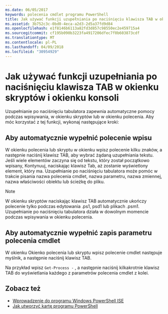 ```yaml
---
ms.date: 06/05/2017
keywords: polecenia cmdlet programu PowerShell
title: Jak używać funkcji uzupełniania po naciśnięciu klawisza TAB w okienku skryptów i okienku konsoli
ms.assetid: 3b752c3c-0bd0-4eca-a2d3-2d5a37fd9d84
ms.openlocfilehash: e1f8146b6113a82fd3d857c98550ec2e459715a4
ms.sourcegitcommit: cf195b090b3223fa4917206dfec7f0b603873cdf
ms.translationtype: MT
ms.contentlocale: pl-PL
ms.lasthandoff: 04/09/2018
ms.locfileid: "30954929"
---
```

# <a name="how-to-use-tab-completion-in-the-script-pane-and-console-pane"></a>Jak używać funkcji uzupełniania po naciśnięciu klawisza TAB w okienku skryptów i okienku konsoli

Uzupełnianie po naciśnięciu tabulatora zapewnia automatyczne pomocy podczas wpisywania, w okienku skryptów lub w okienku polecenia. Aby móc korzystać z tej funkcji, wykonaj następujące kroki:

## <a name="to-automatically-complete-a-command-entry"></a>Aby automatycznie wypełnić polecenie wpisu

W okienku polecenia lub skryptu w okienku wpisz polecenie kilku znaków, a następnie naciśnij klawisz TAB, aby wybrać żądaną uzupełniania tekstu. Jeśli wiele elementów zaczyna się od tekstu, który został początkowo wpisany, Kontynuuj, naciskając klawisz Tab, aż zostanie wyświetlony element, który ma. Uzupełnianie po naciśnięciu tabulatora może pomóc w trakcie pisania nazwa polecenia cmdlet, nazwa parametru, nazwa zmiennej, nazwa właściwości obiektu lub ścieżkę do pliku.

> [!NOTE]
> W okienku skryptów naciskając klawisz TAB automatycznie ukończy polecenie tylko podczas edytowania .ps1, psd1 lub plikach .psm1. Uzupełnianie po naciśnięciu tabulatora działa w dowolnym momencie podczas wpisywania w okienku polecenia.

## <a name="to-automatically-complete-a-cmdlet-parameter-entry"></a>Aby automatycznie wypełnić zapis parametru polecenia cmdlet

W okienku Okienko polecenia lub skryptu wpisz polecenie cmdlet następuje myślnik, a następnie naciśnij klawisz TAB.

Na przykład wpisz `Get-Process -` , a następnie naciśnij kilkakrotnie klawisz TAB do wyświetlania każdego z parametrów polecenia cmdlet z kolei.

## <a name="see-also"></a>Zobacz też

- [Wprowadzenie do programu Windows PowerShell ISE](Introducing-the-Windows-PowerShell-ISE.md)
- [Jak utworzyć kartę programu PowerShell](How-to-Create-a-PowerShell-Tab-in-Windows-PowerShell-ISE.md)